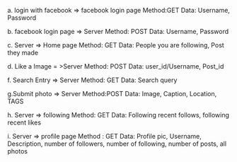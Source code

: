 a. login with facebook => facebook login page
  Method:GET
  Data: Username, Password

b. facebook login page => Server
  Method: POST
  Data: Username, Password

c. Server => Home page
  Method: GET
  Data: People you are following, Post they made

d. Like a Image = >Server
  Method: POST
  Data: user_id/Username, Post_id

f. Search Entry => Server
  Method: GET
  Data: Search query

g.Submit photo => Server
  Method:POST
  Data: Image, Caption, Location, TAGS

h. Server => following
  Method: GET
  Data: Following recent follows, following recent likes

i. Server => profile page
  Method : GET
  Data: Profile pic, Username, Description, number of followers, number of following, number of posts, all photos
